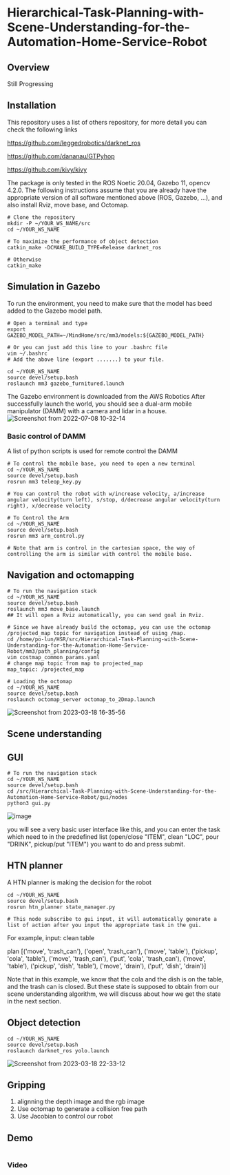 # Hierarchical-Task-Planning-with-Scene-Understanding-for-the-Automation-Home-Service-Robot

## Overview
Still Progressing
## Installation
This repository uses a list of others repository, for more detail you can check the following links

https://github.com/leggedrobotics/darknet_ros

https://github.com/dananau/GTPyhop

https://github.com/kivy/kivy


The package is only tested in the ROS Noetic 20.04, Gazebo 11, opencv 4.2.0.
The following instructions assume that you are already have the appropriate version of all software mentioned above (ROS, Gazebo, ...), and also install Rviz, move base, and Octomap.

```
# Clone the repository
mkdir -P ~/YOUR_WS_NAME/src
cd ~/YOUR_WS_NAME

# To maximize the performance of object detection 
catkin_make -DCMAKE_BUILD_TYPE=Release darknet_ros

# Otherwise 
catkin_make
```
## Simulation in Gazebo
To run the environment, you need to make sure that the model has beed added to the Gazebo model path.

```
# Open a terminal and type
export GAZEBO_MODEL_PATH=~/MindHome/src/mm3/models:${GAZEBO_MODEL_PATH}

# Or you can just add this line to your .bashrc file
vim ~/.bashrc 
# Add the above line (export .......) to your file.

cd ~/YOUR_WS_NAME
source devel/setup.bash
roslaunch mm3 gazebo_furnitured.launch
```
The Gazebo environment is downloaded from the AWS Robotics
After successfully launch the world, you should see a dual-arm mobile manipulator (DAMM) with a camera and lidar in a house.
![Screenshot from 2022-07-08 10-32-14](https://user-images.githubusercontent.com/55338365/226248982-a71d0ead-fc92-453d-be8d-2e54a2d39659.png)

### Basic control of DAMM
A list of python scripts is used for remote control the DAMM
```
# To control the mobile base, you need to open a new terminal 
cd ~/YOUR_WS_NAME
source devel/setup.bash
rosrun mm3 teleop_key.py

# You can control the robot with w/increase velocity, a/increase angular velocity(turn left), s/stop, d/decrease angular velocity(turn right), x/decrease velocity

# To Control the Arm
cd ~/YOUR_WS_NAME
source devel/setup.bash
rosrun mm3 arm_control.py

# Note that arm is control in the cartesian space, the way of controlling the arm is similar with control the mobile base.
```

## Navigation and octomapping
```
# To run the navigation stack
cd ~/YOUR_WS_NAME
source devel/setup.bash
roslaunch mm3 move_base.launch
## It will open a Rviz automatically, you can send goal in Rviz.

# Since we have already build the octomap, you can use the octomap /projected_map topic for navigation instead of using /map.
cd /home/po-lun/HSR/src/Hierarchical-Task-Planning-with-Scene-Understanding-for-the-Automation-Home-Service-Robot/mm3/path_planning/config
vim costmap_common_params.yaml
# change map topic from map to projected_map
map_topic: /projected_map

# Loading the octomap
cd ~/YOUR_WS_NAME
source devel/setup.bash
roslaunch octomap_server octomap_to_2Dmap.launch
```

![Screenshot from 2023-03-18 16-35-56](https://user-images.githubusercontent.com/55338365/226251843-eac3c604-959c-480b-bae8-854b523a85eb.png)

## Scene understanding


## GUI
```
# To run the navigation stack
cd ~/YOUR_WS_NAME
source devel/setup.bash
cd /src/Hierarchical-Task-Planning-with-Scene-Understanding-for-the-Automation-Home-Service-Robot/gui/nodes
python3 gui.py
```
![image](https://user-images.githubusercontent.com/55338365/226250911-d177c5e8-c583-447e-a237-ddf19ece675e.png)

you will see a very basic user interface like this, and you can enter the task which need to in the predefined list (open/close "ITEM", clean "LOC", pour "DRINK", pickup/put "ITEM") you want to do and press submit. 

## HTN planner
A HTN planner is making the decision for the robot
```
cd ~/YOUR_WS_NAME
source devel/setup.bash
rosrun htn_planner state_manager.py

# This node subscribe to gui input, it will automatically generate a list of action after you input the appropriate task in the gui.
```
For example, input: clean table

plan [('move', 'trash_can'), ('open', 'trash_can'), ('move', 'table'), ('pickup', 'cola', 'table'), ('move', 'trash_can'), ('put', 'cola', 'trash_can'), ('move', 'table'), ('pickup', 'dish', 'table'), ('move', 'drain'), ('put', 'dish', 'drain')]

Note that in this example, we know that the cola and the dish is on the table, and the trash can is closed. But these state is supposed to obtain from our scene understanding algorithm, we will discuss about how we get the state in the next section.


## Object detection
```
cd ~/YOUR_WS_NAME
source devel/setup.bash
roslaunch darknet_ros yolo.launch
```
![Screenshot from 2023-03-18 22-33-12](https://user-images.githubusercontent.com/55338365/226253217-dc320ef3-b1c8-473e-946d-ac816891ddc7.png)


## Gripping
1. alignning the depth image and the rgb image
2. Use octomap to generate a collision free path
3. Use Jacobian to control our robot

## Demo
```
```
### Video
